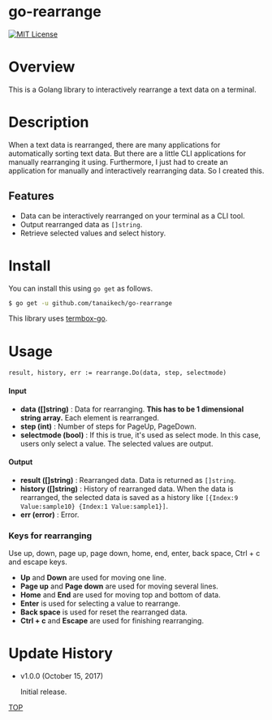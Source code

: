 go-rearrange
=====

[![MIT License](http://img.shields.io/badge/license-MIT-blue.svg?style=flat)](LICENCE)

<a name="TOP"></a>
# Overview
This is a Golang library to interactively rearrange a text data on a terminal.

# Description
When a text data is rearranged, there are many applications for automatically sorting text data. But there are a little CLI applications for manually rearranging it using. Furthermore, I just had to create an application for manually and interactively rearranging data. So I created this.

## Features
- Data can be interactively rearranged on your terminal as a CLI tool.
- Output rearranged data as ``[]string``.
- Retrieve selected values and select history.

# Install
You can install this using ``go get`` as follows.

~~~bash
$ go get -u github.com/tanaikech/go-rearrange
~~~

This library uses [termbox-go](https://github.com/nsf/termbox-go).

# Usage
~~~
result, history, err := rearrange.Do(data, step, selectmode)
~~~

#### Input
- **data ([]string)** : Data for rearranging. **This has to be 1 dimensional string array.** Each element is rearranged.
- **step (int)** : Number of steps for PageUp, PageDown.
- **selectmode (bool)** : If this is true, it's used as select mode. In this case, users only select a value. The selected values are output.

#### Output
- **result ([]string)** : Rearranged data. Data is returned as ``[]string``.
- **history ([]string)** : History of rearranged data. When the data is rearranged, the selected data is saved as a history like ``[{Index:9 Value:sample10} {Index:1 Value:sample1}]``.
- **err (error)** : Error.

### Keys for rearranging
Use up, down, page up, page down, home, end, enter, back space, Ctrl + c and escape keys.

- **Up** and **Down** are used for moving one line.
- **Page up** and **Page down** are used for moving several lines.
- **Home** and **End** are used for moving top and bottom of data.
- **Enter** is used for selecting a value to rearrange.
- **Back space** is used for reset the rearranged data.
- **Ctrl + c** and **Escape** are used for finishing rearranging.

<a name="Update_History"></a>
# Update History
* v1.0.0 (October 15, 2017)

    Initial release.

[TOP](#TOP)
